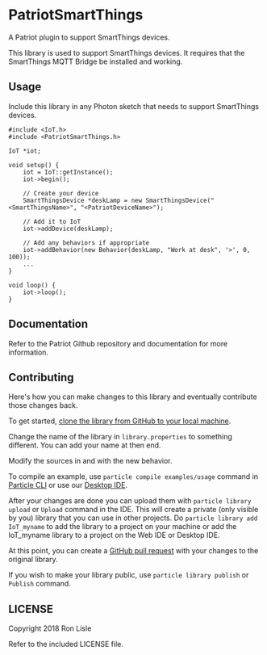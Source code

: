 # PatriotSmartThings

A Patriot plugin to support SmartThings devices.

This library is used to support SmartThings devices.
It requires that the SmartThings MQTT Bridge be installed and working.

## Usage

Include this library in any Photon sketch that needs to support
SmartThings devices.


```
#include <IoT.h>
#include <PatriotSmartThings.h>

IoT *iot;

void setup() {
    iot = IoT::getInstance();
    iot->begin();

    // Create your device
    SmartThingsDevice *deskLamp = new SmartThingsDevice("<SmartThingsName>", "<PatriotDeviceName>");

    // Add it to IoT
    iot->addDevice(deskLamp);

    // Add any behaviors if appropriate
    iot->addBehavior(new Behavior(deskLamp, "Work at desk", '>', 0, 100));
    ...
}

void loop() {
    iot->loop();
}
```

## Documentation

Refer to the Patriot Github repository and documentation for more
information.


## Contributing

Here's how you can make changes to this library and eventually contribute those changes back.

To get started, [clone the library from GitHub to your local machine](https://help.github.com/articles/cloning-a-repository/).

Change the name of the library in `library.properties` to something different. You can add your name at then end.

Modify the sources in <src> and <examples> with the new behavior.

To compile an example, use `particle compile examples/usage` command in [Particle CLI](https://docs.particle.io/guide/tools-and-features/cli#update-your-device-remotely) or use our [Desktop IDE](https://docs.particle.io/guide/tools-and-features/dev/#compiling-code).

After your changes are done you can upload them with `particle library upload` or `Upload` command in the IDE. This will create a private (only visible by you) library that you can use in other projects. Do `particle library add IoT_myname` to add the library to a project on your machine or add the IoT_myname library to a project on the Web IDE or Desktop IDE.

At this point, you can create a [GitHub pull request](https://help.github.com/articles/about-pull-requests/) with your changes to the original library.

If you wish to make your library public, use `particle library publish` or `Publish` command.

## LICENSE
Copyright 2018 Ron Lisle

Refer to the included LICENSE file.
